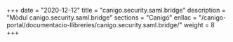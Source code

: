 +++
date        = "2020-12-12"
title       = "canigo.security.saml.bridge"
description = "Mòdul canigo.security.saml.bridge"
sections    = "Canigó"
enllac		= "/canigo-portal/documentacio-llibreries/canigo.security.saml.bridge/"
weight		= 8
+++
